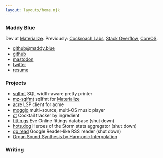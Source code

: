 ```yaml
---
layout: layouts/home.njk
---
```


### Maddy Blue

Dev at [Materialize](https://materialize.com/).
Previously:
[Cockroach Labs](https://www.cockroachlabs.com/),
[Stack Overflow](https://stackoverflow.com/),
[CoreOS](https://coreos.com/).

* [github@maddy.blue](mailto:github@maddy.blue)
* [github](https://github.com/maddyblue/)
* <a rel="me" href="https://hachyderm.io/@maddyblue">mastodon</a>
* [twitter](https://twitter.com/maddyblue)
* [resume](https://cdn.glitch.global/08c0c16c-42ba-47bd-aa4b-fdab79602d49/resume.pdf?v=1669681792756)

### Projects

* [sqlfmt](https://sqlfum.pt/) SQL width-aware pretty printer
* [mz-sqlfmt](https://mz.sqlfum.pt/) sqlfmt for [Materialize](https://materialize.com/)
* [acre](https://github.com/maddyblue/acre) LSP client for acme
* [moggio](https://github.com/maddyblue/moggio) multi-source, multi-OS music player
* [ct](https://ct.mattjibson.com) Cocktail tracker by ingredient
* [fittin.gs](https://github.com/maddyblue/fittin.gs) Eve Online fittings database (shut down)
* [hots.dog](https://github.com/maddyblue/hots.dog/) Heroes of the Storm stats aggregator (shut down)
* [go read](https://github.com/maddyblue/goread) Google Reader-like RSS reader (shut down)
* [Organ Sound Synthesis by Harmonic Interpolation](https://cdn.glitch.global/08c0c16c-42ba-47bd-aa4b-fdab79602d49/schalmei.pdf?v=1669681819803)

### Writing
